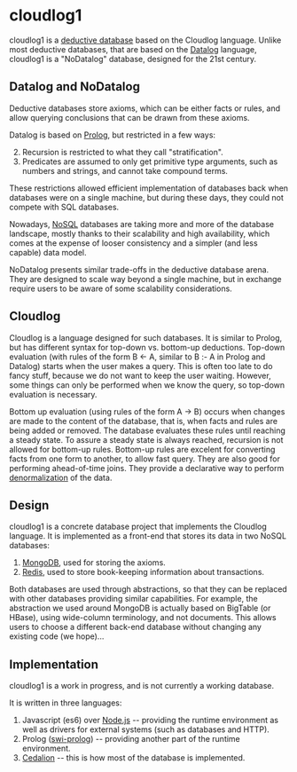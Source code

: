 # cloudlog1
cloudlog1 is a [deductive database](https://en.wikipedia.org/wiki/Deductive_database) based on the Cloudlog language.  Unlike most deductive databases, that are based on the [Datalog](https://en.wikipedia.org/wiki/Datalog) language, cloudlog1 is a "NoDatalog" database, designed for the 21st century.

## Datalog and NoDatalog
Deductive databases store axioms, which can be either facts or rules, and allow querying conclusions that can be drawn from these axioms.

Datalog is based on [Prolog](https://en.wikipedia.org/wiki/Prolog), but restricted in a few ways:

2. Recursion is restricted to what they call "stratification".
1. Predicates are assumed to only get primitive type arguments, such as numbers and strings, and cannot take compound terms.

These restrictions allowed efficient implementation of databases back when databases were on a single machine, but during these days, they could not compete with SQL databases.

Nowadays, [NoSQL](https://en.wikipedia.org/wiki/NoSQL) databases are taking more and more of the database landscape, mostly thanks to their scalability and high availability, which comes at the expense of looser consistency and a simpler (and less capable) data model.

NoDatalog presents similar trade-offs in the deductive database arena.  They are designed to scale way beyond a single machine, but in exchange require users to be aware of some scalability considerations.

## Cloudlog
Cloudlog is a language designed for such databases.  It is similar to Prolog, but has different syntax for top-down vs. bottom-up deductions.  Top-down evaluation (with rules of the form B <- A, similar to B :- A in Prolog and Datalog) starts when the user makes a query.  This is often too late to do fancy stuff, because we do not want to keep the user waiting.  However, some things can only be performed when we know the query, so top-down evaluation is necessary.  

Bottom up evaluation (using rules of the form A -> B) occurs when changes are made to the content of the database, that is, when facts and rules are being added or removed.  The database evaluates these rules until reaching a steady state.  To assure a steady state is always reached, recursion is not allowed for bottom-up rules.  Bottom-up rules are excelent for converting facts from one form to another, to allow fast query.  They are also good for performing ahead-of-time joins.  They provide a declarative way to perform [denormalization](https://en.wikipedia.org/wiki/Denormalization) of the data.

## Design
cloudlog1 is a concrete database project that implements the Cloudlog language.  It is implemented as a front-end that stores its data in two NoSQL databases:

1. [MongoDB](https://www.mongodb.org), used for storing the axioms.
2. [Redis](http://redis.io), used to store book-keeping information about transactions.

Both databases are used through abstractions, so that they can be replaced with other databases providing similar capabilities.  For example, the abstraction we used around MongoDB is actually based on BigTable (or HBase), using wide-column terminology, and not documents.  This allows users to choose a different back-end database without changing any existing code (we hope)...

## Implementation
cloudlog1 is a work in progress, and is not currently a working database.

It is written in three languages:

1. Javascript (es6) over [Node.js](https://nodejs.org/en) -- providing the runtime environment as well as drivers for external systems (such as databases and HTTP).
2. Prolog ([swi-prolog](http://www.swi-prolog.org/)) -- providing another part of the runtime environment.
3. [Cedalion](http://cedalion.org) -- this is how most of the database is implemented.
